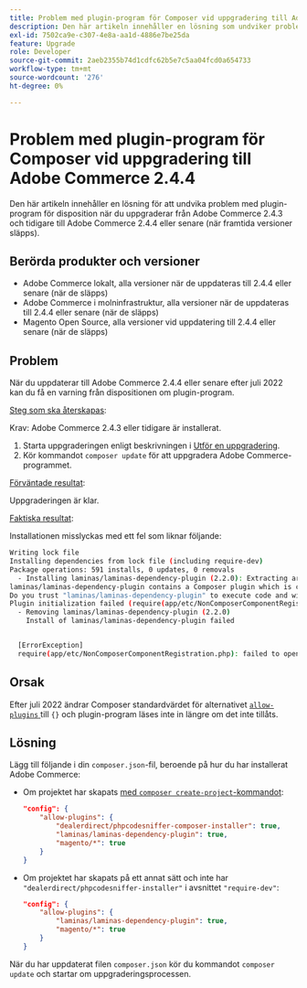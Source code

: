 ```yaml
---
title: Problem med plugin-program för Composer vid uppgradering till Adobe Commerce 2.4.4
description: Den här artikeln innehåller en lösning som undviker problemet med plugin-program för disposition när du uppgraderar från Adobe Commerce 2.4.3 och tidigare till Adobe Commerce 2.4.4 eller senare (när framtida versioner släpps).
exl-id: 7502ca9e-c307-4e8a-aa1d-4886e7be25da
feature: Upgrade
role: Developer
source-git-commit: 2aeb2355b74d1cdfc62b5e7c5aa04fcd0a654733
workflow-type: tm+mt
source-wordcount: '276'
ht-degree: 0%

---
```


# Problem med plugin-program för Composer vid uppgradering till Adobe Commerce 2.4.4

Den här artikeln innehåller en lösning för att undvika problem med plugin-program för disposition när du uppgraderar från Adobe Commerce 2.4.3 och tidigare till Adobe Commerce 2.4.4 eller senare (när framtida versioner släpps).

## Berörda produkter och versioner

* Adobe Commerce lokalt, alla versioner när de uppdateras till 2.4.4 eller senare (när de släpps)
* Adobe Commerce i molninfrastruktur, alla versioner när de uppdateras till 2.4.4 eller senare (när de släpps)
* Magento Open Source, alla versioner vid uppdatering till 2.4.4 eller senare (när de släpps)

## Problem

När du uppdaterar till Adobe Commerce 2.4.4 eller senare efter juli 2022 kan du få en varning från dispositionen om plugin-program.

<u>Steg som ska återskapas</u>:

Krav: Adobe Commerce 2.4.3 eller tidigare är installerat.

1. Starta uppgraderingen enligt beskrivningen i [Utför en uppgradering](https://experienceleague.adobe.com/docs/commerce-operations/upgrade-guide/implementation/perform-upgrade.html).
1. Kör kommandot `composer update` för att uppgradera Adobe Commerce-programmet.

<u>Förväntade resultat</u>:

Uppgraderingen är klar.

<u>Faktiska resultat</u>:

Installationen misslyckas med ett fel som liknar följande:

```bash
Writing lock file
Installing dependencies from lock file (including require-dev)
Package operations: 591 installs, 0 updates, 0 removals
  - Installing laminas/laminas-dependency-plugin (2.2.0): Extracting archive
laminas/laminas-dependency-plugin contains a Composer plugin which is currently not in your allow-plugins config. See https://getcomposer.org/allow-plugins
Do you trust "laminas/laminas-dependency-plugin" to execute code and wish to enable it now? (writes "allow-plugins" to composer.json) [y,n,d,?] y
Plugin initialization failed (require(app/etc/NonComposerComponentRegistration.php): failed to open stream: No such file or directory), uninstalling plugin
  - Removing laminas/laminas-dependency-plugin (2.2.0)
    Install of laminas/laminas-dependency-plugin failed


  [ErrorException]
  require(app/etc/NonComposerComponentRegistration.php): failed to open stream: No such file or directory
```

## Orsak

Efter juli 2022 ändrar Composer standardvärdet för alternativet [`allow-plugins` ](https://getcomposer.org/doc/06-config.md#allow-plugins) till `{}` och plugin-program läses inte in längre om det inte tillåts.

## Lösning

Lägg till följande i din `composer.json`-fil, beroende på hur du har installerat Adobe Commerce:

* Om projektet har skapats [med `composer create-project`-kommandot](https://experienceleague.adobe.com/en/docs/commerce-operations/installation-guide/composer#get-the-metapackage):

  ```json
  "config": {
      "allow-plugins": {
          "dealerdirect/phpcodesniffer-composer-installer": true,
          "laminas/laminas-dependency-plugin": true,
          "magento/*": true
      }
  }
  ```

* Om projektet har skapats på ett annat sätt och inte har `"dealerdirect/phpcodesniffer-installer"` i avsnittet `"require-dev"`:

  ```json
  "config": {
      "allow-plugins": {
          "laminas/laminas-dependency-plugin": true,
          "magento/*": true
      }
  }
  ```

När du har uppdaterat filen `composer.json` kör du kommandot `composer update` och startar om uppgraderingsprocessen.
